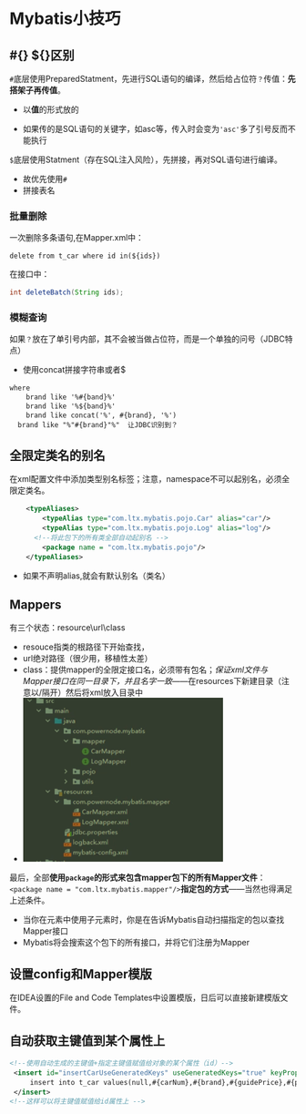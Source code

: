 # Mybatis小技巧

## #{} ${}区别

`#`底层使用PreparedStatment，先进行SQL语句的编译，然后给占位符`？`传值：**先搭架子再传值**。

- 以**值**的形式放的

- 如果传的是SQL语句的关键字，如asc等，传入时会变为`'asc'`多了引号反而不能执行

`$`底层使用Statment（存在SQL注入风险），先拼接，再对SQL语句进行编译。

- 故优先使用`#`
- 拼接表名  

### 批量删除

一次删除多条语句,在Mapper.xml中：

```mysql
delete from t_car where id in(${ids})
```

在接口中：

```java
int deleteBatch(String ids);
```

### 模糊查询

如果`？`放在了单引号内部，其不会被当做占位符，而是一个单独的问号（JDBC特点）

- 使用concat拼接字符串或者$

```mysql
where 
	brand like '%#{band}%'
	brand like '%${band}%'
	brand like concat('%', #{brand}, '%')
  brand like "%"#{brand}"%"  让JDBC识别到？
```

## 全限定类名的别名

在xml配置文件中添加类型别名标签；注意，namespace不可以起别名，必须全限定类名。

```xml
    <typeAliases>
        <typeAlias type="com.ltx.mybatis.pojo.Car" alias="car"/>
        <typeAlias type="com.ltx.mybatis.pojo.Log" alias="log"/>
      <!--将此包下的所有类全部自动起别名 -->
      	<package name = "com.ltx.mybatis.pojo"/>
    </typeAliases>
```

- 如果不声明alias,就会有默认别名（类名）

## Mappers

有三个状态：resource\\url\class

- resouce指类的根路径下开始查找，
- url绝对路径（很少用，移植性太差）
- class：提供mapper的全限定接口名，必须带有包名；*保证xml文件与Mapper接口在同一目录下，并且名字一致*——在resources下新建目录（注意以/隔开）然后将xml放入目录中
- <img src="../Pic/image-20240229222454141.png" alt="image-20240229222454141" style="zoom:50%;" />

最后，全部**使用`package`的形式来包含mapper包下的所有Mapper文件**：`<package name = "com.ltx.mybatis.mapper"/>`**指定包的方式**——当然也得满足上述条件。

- 当你在<mappers>元素中使用<package>子元素时，你是在告诉Mybatis自动扫描指定的包以查找Mapper接口
- Mybatis将会搜索这个包下的所有接口，并将它们注册为Mapper

## 设置config和Mapper模版

在IDEA设置的File and Code Templates中设置模版，日后可以直接新建模版文件。

## 自动获取主键值到某个属性上

```xml
<!--使用自动生成的主键值+指定主键值赋值给对象的某个属性（id）-->
 <insert id="insertCarUseGeneratedKeys" useGeneratedKeys="true" keyProperty="id">
     insert into t_car values(null,#{carNum},#{brand},#{guidePrice},#{produceTime},#{carType})
 </insert>
<!--这样可以将主键值赋值给id属性上 -->
```

